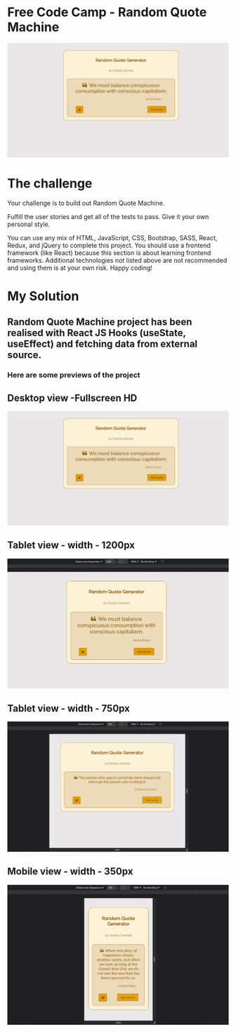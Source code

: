 # Free Code Camp - Random Quote Machine

![Design preview for the Random Quote Machine coding challenge](src/images/desktop.png)

# The challenge

Your challenge is to build out Random Quote Machine.

Fulfill the user stories and get all of the tests to pass. Give it your own personal style.

You can use any mix of HTML, JavaScript, CSS, Bootstrap, SASS, React, Redux, and jQuery to complete this project. You should use a frontend framework (like React) because this section is about learning frontend frameworks. Additional technologies not listed above are not recommended and using them is at your own risk. Happy coding!

# My Solution

## Random Quote Machine project has been realised with React JS Hooks (useState, useEffect) and fetching data from external source.

### Here are some previews of the project

## Desktop view -Fullscreen HD

![A preview of the desktop design](src/images/desktop.png)

## Tablet view - width - 1200px

![A preview of the tablet design](src/images/width-1200.png)

## Tablet view - width - 750px

![A preview of the tablet design](src/images/width-750.png)

## Mobile view - width - 350px

![A preview of the mobile design](src/images/width-350.png)
